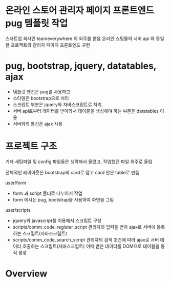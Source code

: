 # 온라인 스토어 관리자 페이지 프론트엔드 pug 템플릿 작업

스타트업 회사인 teameverywhere 의 외주를 받음
온라인 쇼핑몰의 서버 api 와 동일한 프로젝트의 관리자 페이지 프론트엔드 구현

# pug, bootstrap, jquery, datatables, ajax

+ 템플릿 엔진은 pug를 사용하고
+ 스타일은 bootstrap으로 처리
+ 스크립트 부분은 jquery와 자바스크립트로 처리
+ 서버 api로부터 데이터를 받아와서 테이블을 생성해야 하는 부분은 datatables 이용
+ 서버와의 통신은 ajax 사용

# 프로젝트 구조

기타 세팅파일 및 config 파일들은 생략해서 올렸고, 작업했던 파일 위주로 올림

전체적인 레이아웃은 bootstrap의 card로 잡고 card 안은 table로 만듬

user/form

+ form 과 script 폴더로 나누어서 작업
+ form 에서는 pug, bootstrap을 사용하여 화면을 그림

user/scripts

+ jquery와 javascript를 이용해서 스크립트 구성
+ scripts/comm_code_register_script 관리자의 입력을 받아 ajax로 서버에 등록하는 스크립트(자바스크립트)
+ scripts/comm_code_search_script 관리자의 검색 조건에 따라 ajax로 서버 데이터 호출하는 스크립트(자바스크립트)
  이때 받은 데이터를 DOM으로 테이블을 동적 생성
  
# Overview
